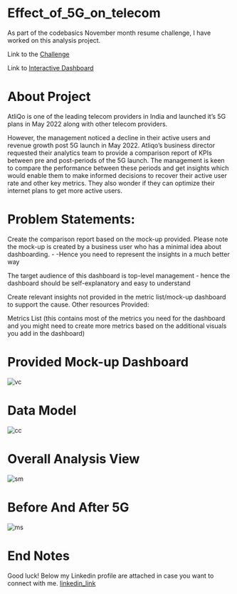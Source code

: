 # Effect_of_5G_on_telecom
As part of the codebasics November month resume challenge, I have worked on this analysis project.


Link to the [Challenge](https://codebasics.io/challenge/codebasics-resume-project-challenge)

Link to [Interactive Dashboard](https://www.novypro.com/project/power-bi-84)

# About Project

AtliQo is one of the leading telecom providers in India and launched it’s 5G plans in May 2022 along with other telecom providers.

However, the management noticed a decline in their active users and revenue growth post 5G launch in May 2022. Atliqo’s business director requested their analytics team to provide a comparison report of KPIs between pre and post-periods of the 5G launch. The management is keen to compare the performance between these periods and get insights which would enable them to make informed decisions to recover their active user rate and other key metrics. They also wonder if they can optimize their internet plans to get more active users.

# Problem Statements:

Create the comparison report based on the mock-up provided. Please note the mock-up is created by a business user who has a minimal idea about dashboarding. - -Hence you need to represent the insights in a much better way

The target audience of this dashboard is top-level management - hence the dashboard should be self-explanatory and easy to understand

Create relevant insights not provided in the metric list/mock-up dashboard to support the cause. Other resources Provided:

Metrics List (this contains most of the metrics you need for the dashboard and you might need to create more metrics based on the additional visuals you add in the dashboard)

# Provided Mock-up Dashboard


![vc](https://user-images.githubusercontent.com/119112730/222452415-c7ad953c-0f4c-41f5-acaf-9eff41af2e4c.png)


# Data Model

![cc](https://user-images.githubusercontent.com/119112730/222640611-4716a972-4926-4157-9c6b-400c0e0ad7bc.png)


# Overall Analysis View

![sm](https://user-images.githubusercontent.com/119112730/222454302-f61ac8d8-7ca1-4cd6-8d8d-ce7db942418c.png)

# Before And After 5G

![ms](https://user-images.githubusercontent.com/119112730/222454797-6855aae0-d8d1-46ac-a15c-325bd6a6a309.png)

# End Notes
Good luck! Below my Linkedin profile are attached in case you want to connect with me.
[linkedin_link](https://www.linkedin.com/in/suraj-mishra-1a85aa222)

